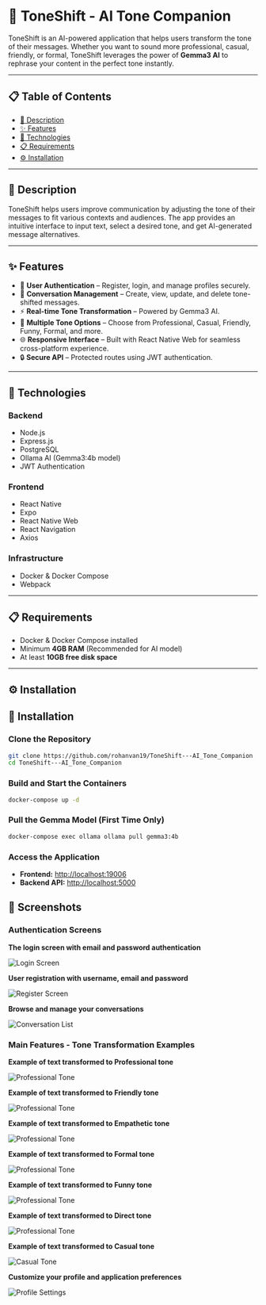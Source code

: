 # 🎯 ToneShift - AI Tone Companion

ToneShift is an AI-powered application that helps users transform the tone of their messages. Whether you want to sound more professional, casual, friendly, or formal, ToneShift leverages the power of **Gemma3 AI** to rephrase your content in the perfect tone instantly.

---

## 📋 Table of Contents

- [📝 Description](#-description)  
- [✨ Features](#-features)  
- [🔧 Technologies](#-technologies)  
- [📋 Requirements](#-requirements)  
- [⚙️ Installation](#️-installation)  

---

## 📝 Description

ToneShift helps users improve communication by adjusting the tone of their messages to fit various contexts and audiences. The app provides an intuitive interface to input text, select a desired tone, and get AI-generated message alternatives.

---

## ✨ Features

- 🔐 **User Authentication** – Register, login, and manage profiles securely.
- 💬 **Conversation Management** – Create, view, update, and delete tone-shifted messages.
- ⚡ **Real-time Tone Transformation** – Powered by Gemma3 AI.
- 🎯 **Multiple Tone Options** – Choose from Professional, Casual, Friendly, Funny, Formal, and more.
- 🌐 **Responsive Interface** – Built with React Native Web for seamless cross-platform experience.
- 🔒 **Secure API** – Protected routes using JWT authentication.

---

## 🔧 Technologies

### Backend
- Node.js
- Express.js
- PostgreSQL
- Ollama AI (Gemma3:4b model)
- JWT Authentication

### Frontend
- React Native
- Expo
- React Native Web
- React Navigation
- Axios

### Infrastructure
- Docker & Docker Compose
- Webpack

---

## 📋 Requirements

- Docker & Docker Compose installed
- Minimum **4GB RAM** (Recommended for AI model)
- At least **10GB free disk space**

---

## ⚙️ Installation

## 🚀 Installation

### Clone the Repository
```bash
git clone https://github.com/rohanvan19/ToneShift---AI_Tone_Companion
cd ToneShift---AI_Tone_Companion
```

### Build and Start the Containers
```bash
docker-compose up -d
```

### Pull the Gemma Model (First Time Only)
```bash
docker-compose exec ollama ollama pull gemma3:4b
```

### Access the Application
- **Frontend:** [http://localhost:19006](http://localhost:19006)
- **Backend API:** [http://localhost:5000](http://localhost:5000)

## 📸 Screenshots

### Authentication Screens

**The login screen with email and password authentication**

![Login Screen](screenshots/login.png)

**User registration with username, email and password**

![Register Screen](screenshots/register.png)

**Browse and manage your conversations**

![Conversation List](screenshots/list.png)

### Main Features - Tone Transformation Examples

**Example of text transformed to Professional tone**

![Professional Tone](screenshots/professional.png)

**Example of text transformed to Friendly tone**

![Professional Tone](screenshots/friendly.png)

**Example of text transformed to Empathetic tone**

![Professional Tone](screenshots/empathetic.png)

**Example of text transformed to Formal tone**

![Professional Tone](screenshots/formal.png)

**Example of text transformed to Funny tone**

![Professional Tone](screenshots/funny.png)

**Example of text transformed to Direct tone**

![Professional Tone](screenshots/direct.png)

**Example of text transformed to Casual tone**

![Casual Tone](screenshots/casual.png)

**Customize your profile and application preferences**

![Profile Settings](screenshots/profile.png)

